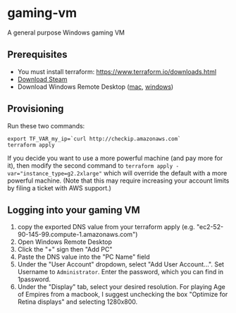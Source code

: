 # gaming-vm
A general purpose Windows gaming VM

## Prerequisites

* You must install terraform: https://www.terraform.io/downloads.html
* [Download Steam](https://store.steampowered.com/about/)
* Download Windows Remote Desktop ([mac](https://apps.apple.com/us/app/microsoft-remote-desktop-10/id1295203466?mt=12), [windows](https://www.microsoft.com/en-us/p/microsoft-remote-desktop/9wzdncrfj3ps?activetab=pivot:overviewtab))

## Provisioning

Run these two commands:

    export TF_VAR_my_ip=`curl http://checkip.amazonaws.com`
    terraform apply

If you decide you want to use a more powerful machine (and pay more for it), then modify the second command to  `terraform apply -var="instance_type=g2.2xlarge"` which will override the default with a more powerful machine. (Note that this may require increasing your account limits by filing a ticket with AWS support.)

## Logging into your gaming VM

1. copy the exported DNS value from your terraform apply (e.g. "ec2-52-90-145-99.compute-1.amazonaws.com")
2. Open Windows Remote Desktop
3. Click the "+" sign then "Add PC"
4. Paste the DNS value into the "PC Name" field
5. Under the "User Account" dropdown, select "Add User Account...". Set Username to `Administrator`. Enter the password, which you can find in 1password.
6. Under the "Display" tab, select your desired resolution. For playing Age of Empires from a macbook, I suggest unchecking the box "Optimize for Retina displays" and selecting 1280x800.
